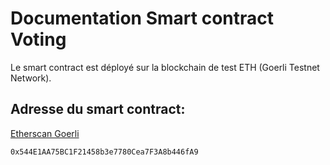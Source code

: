 # Documentation Smart contract Voting

Le smart contract est déployé sur la blockchain de test ETH (Goerli Testnet Network).

## Adresse du smart contract:

[Etherscan Goerli](https://goerli.etherscan.io/address/0x544E1AA75BC1F21458b3e7780Cea7F3A8b446fA9)

```
0x544E1AA75BC1F21458b3e7780Cea7F3A8b446fA9
```
